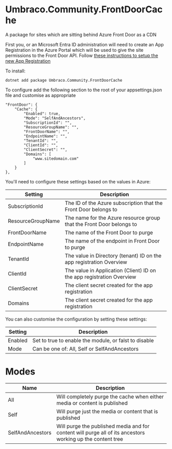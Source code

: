 # Umbraco.Community.FrontDoorCache

A package for sites which are sitting behind Azure Front Door as a CDN

First you, or an Microsoft Entra ID administration will need to create an App Registration in the Azure Portal which will be used to give the site permissions to the Front Door API. Follow [these instructions to setup the new App Registration](EntraIdSetup.md)

To install:

`dotnet add package Umbraco.Community.FrontDoorCache`

To configure add the following section to the root of your appsettings.json file and customise as appropriate
```
"FrontDoor": {
	"Cache": {
		"Enabled": true,
		"Mode": "SelfAndAncestors",
		"SubscriptionId": "",
		"ResourceGroupName": "",
		"FrontDoorName": "",
		"EndpointName": "",
		"TenantId": "",
		"ClientId": "",
		"ClientSecret": "",
		"Domains": [
			"www.sitedomain.com"
		] 
	} 
}, 
```

You'll need to configure these settings based on the values in Azure:

| Setting           | Description                                                           |
| ----------------- | --------------------------------------------------------------------- |
| SubscriptionId    | The ID of the Azure subscription that the Front Door belongs to       |
| ResourceGroupName | The name for the Azure resource group that the Front Door belongs to  |
| FrontDoorName     | The name of the Front Door to purge                                   |
| EndpointName      | The name of the endpoint in Front Door to purge                       |
| TenantId          | The value in Directory (tenant) ID on the app registration Overview   |
| ClientId          | The value in Application (Client) ID on the app registration Overview |
| ClientSecret      | The client secret created for the app registration                    |
| Domains           | The client secret created for the app registration                    |

You can also customise the configuration by setting these settings:

| Setting           | Description                                            |
| ----------------- | ------------------------------------------------------ |
| Enabled           | Set to true to enable the module, or falst to disable  |
| Mode              | Can be one of: All, Self or SelfAndAncestors           |

# Modes

| Name             | Description                                                                                                |
| ---------------- | ---------------------------------------------------------------------------------------------------------- |
| All              | Will completely purge the cache when either media or content is published                                  |
| Self             | Will purge just the media or content that is published                                                     |
| SelfAndAncestors | Will purge the published media and for content will purge all of its ancestors working up the content tree | 